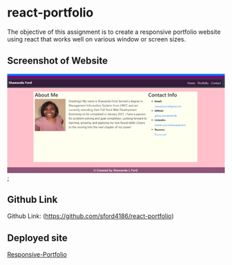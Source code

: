 # react-portfolio

The objective of this assignment is to create a responsive portfolio website using react that works well on various window or screen sizes.  

## Screenshot of Website  
![react-portfolio screenshot](./images/Capture.PNG);

## Github Link
Github Link: (https://github.com/sford4186/react-portfolio)

## Deployed site

[Responsive-Portfolio](https://sford4186.github.io/Re-Portfolio/)





